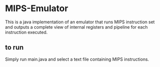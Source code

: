 # MIPS-Emulator

This is a java implementation of an emulator that runs MIPS instruction set and outputs a complete view of internal registers and pipeline for each instruction executed.

## to run

Simply run main.java and select a text file containing MIPS instructions.
